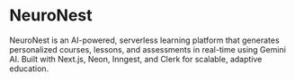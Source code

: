 # NeuroNest
NeuroNest is an AI-powered, serverless learning platform that generates personalized courses, lessons, and assessments in real-time using Gemini AI. Built with Next.js, Neon, Inngest, and Clerk for scalable, adaptive education.
